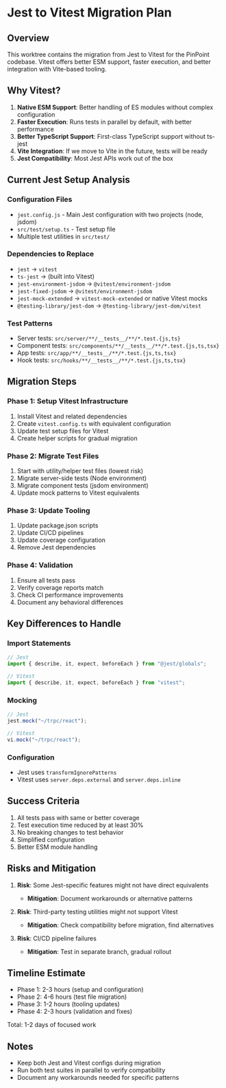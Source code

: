 # Jest to Vitest Migration Plan

## Overview

This worktree contains the migration from Jest to Vitest for the PinPoint codebase. Vitest offers better ESM support, faster execution, and better integration with Vite-based tooling.

## Why Vitest?

1. **Native ESM Support**: Better handling of ES modules without complex configuration
2. **Faster Execution**: Runs tests in parallel by default, with better performance
3. **Better TypeScript Support**: First-class TypeScript support without ts-jest
4. **Vite Integration**: If we move to Vite in the future, tests will be ready
5. **Jest Compatibility**: Most Jest APIs work out of the box

## Current Jest Setup Analysis

### Configuration Files
- `jest.config.js` - Main Jest configuration with two projects (node, jsdom)
- `src/test/setup.ts` - Test setup file
- Multiple test utilities in `src/test/`

### Dependencies to Replace
- `jest` → `vitest`
- `ts-jest` → (built into Vitest)
- `jest-environment-jsdom` → `@vitest/environment-jsdom`
- `jest-fixed-jsdom` → `@vitest/environment-jsdom`
- `jest-mock-extended` → `vitest-mock-extended` or native Vitest mocks
- `@testing-library/jest-dom` → `@testing-library/jest-dom/vitest`

### Test Patterns
- Server tests: `src/server/**/__tests__/**/*.test.{js,ts}`
- Component tests: `src/components/**/__tests__/**/*.test.{js,ts,tsx}`
- App tests: `src/app/**/__tests__/**/*.test.{js,ts,tsx}`
- Hook tests: `src/hooks/**/__tests__/**/*.test.{js,ts,tsx}`

## Migration Steps

### Phase 1: Setup Vitest Infrastructure
1. Install Vitest and related dependencies
2. Create `vitest.config.ts` with equivalent configuration
3. Update test setup files for Vitest
4. Create helper scripts for gradual migration

### Phase 2: Migrate Test Files
1. Start with utility/helper test files (lowest risk)
2. Migrate server-side tests (Node environment)
3. Migrate component tests (jsdom environment)
4. Update mock patterns to Vitest equivalents

### Phase 3: Update Tooling
1. Update package.json scripts
2. Update CI/CD pipelines
3. Update coverage configuration
4. Remove Jest dependencies

### Phase 4: Validation
1. Ensure all tests pass
2. Verify coverage reports match
3. Check CI performance improvements
4. Document any behavioral differences

## Key Differences to Handle

### Import Statements
```typescript
// Jest
import { describe, it, expect, beforeEach } from "@jest/globals";

// Vitest
import { describe, it, expect, beforeEach } from "vitest";
```

### Mocking
```typescript
// Jest
jest.mock("~/trpc/react");

// Vitest
vi.mock("~/trpc/react");
```

### Configuration
- Jest uses `transformIgnorePatterns`
- Vitest uses `server.deps.external` and `server.deps.inline`

## Success Criteria

1. All tests pass with same or better coverage
2. Test execution time reduced by at least 30%
3. No breaking changes to test behavior
4. Simplified configuration
5. Better ESM module handling

## Risks and Mitigation

1. **Risk**: Some Jest-specific features might not have direct equivalents
   - **Mitigation**: Document workarounds or alternative patterns

2. **Risk**: Third-party testing utilities might not support Vitest
   - **Mitigation**: Check compatibility before migration, find alternatives

3. **Risk**: CI/CD pipeline failures
   - **Mitigation**: Test in separate branch, gradual rollout

## Timeline Estimate

- Phase 1: 2-3 hours (setup and configuration)
- Phase 2: 4-6 hours (test file migration)
- Phase 3: 1-2 hours (tooling updates)
- Phase 4: 2-3 hours (validation and fixes)

Total: 1-2 days of focused work

## Notes

- Keep both Jest and Vitest configs during migration
- Run both test suites in parallel to verify compatibility
- Document any workarounds needed for specific patterns